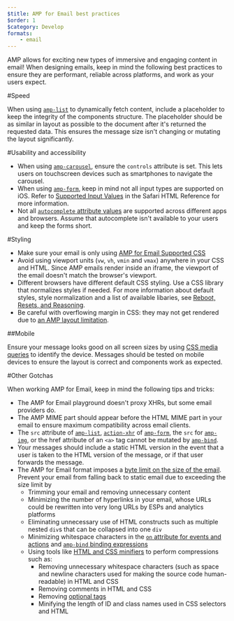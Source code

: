 ```yaml
---
$title: AMP for Email best practices
$order: 1
$category: Develop
formats:
    - email
---
```


AMP allows for exciting new types of immersive and engaging content in email! When designing emails, keep in mind the following best practices to ensure they are performant, reliable across platforms, and work as your users expect.

#Speed

When using [`amp-list`](../../components/reference/amp-list-v0.1.md?format=email) to dynamically fetch content, include a placeholder to keep the integrity of the components structure. The placeholder should be as similar in layout as possible to the document after it's returned the requested data. This ensures the message size isn't changing or mutating the layout significantly.

#Usability and accessibility

- When using
  [`amp-carousel`](../../components/reference/amp-carousel-v0.1.md?format=email), ensure the `controls` attribute is set. This lets users on touchscreen devices such as smartphones to navigate the carousel.
- When using [`amp-form`](../../components/reference/amp-form-v0.1.md?format=email), keep in mind not all input types are supported on iOS. Refer to [Supported Input Values](https://developer.apple.com/library/archive/documentation/AppleApplications/Reference/SafariHTMLRef/Articles/InputTypes.html) in the Safari HTML Reference for more information.
- Not all [`autocomplete` attribute values](https://developer.mozilla.org/en-US/docs/Web/HTML/Attributes/autocomplete) are supported across different apps and browsers. Assume that autocomplete isn't available to your users and keep the forms short.

#Styling

- Make sure your email is only using [AMP for Email Supported CSS](../learn/email-spec/amp-email-css.md?format=email)
- Avoid using viewport units (`vw`, `vh`, `vmin` and `vmax`) anywhere in your CSS and HTML. Since AMP emails render inside an iframe, the viewport of the email doesn't match the browser's viewport.
- Different browsers have different default CSS styling. Use a CSS library that normalizes styles if needed. For more information about default styles, style normalization and a list of available libaries, see [Reboot, Resets, and Reasoning](https://css-tricks.com/reboot-resets-reasoning/).
- Be careful with overflowing margin in CSS: they may not get rendered due to [an AMP layout limitation](https://github.com/ampproject/amphtml/issues/13343#issuecomment-447380241).

##Mobile

Ensure your message looks good on all screen sizes by using [CSS media queries](style_and_layout/control_layout.md?format=email) to identify the device. Messages should be tested on mobile devices to ensure the layout is correct and components work as expected.

#Other Gotchas

When working AMP for Email, keep in mind the following tips and tricks:

- The AMP for Email playground doesn't proxy XHRs, but some email providers do.
- The AMP MIME part should appear before the HTML MIME part in your email to ensure maximum compatibility across email clients.
- The `src` attribute of [`amp-list`](../../components/reference/amp-list-v0.1.md?format=email), [`action-xhr`](../../components/reference/amp-form-v0.1.md?format=email#action-xhr) of [`amp-form`](../../components/reference/amp-form-v0.1.md?format=email), the `src` for [`amp-img`](../../components/reference/amp-img-v0.1.md?format=email), or the href attribute of an `<a>` tag cannot be mutated by [`amp-bind`](../../components/reference/amp-bind-v0.1.md?format=email).
- Your messages should include a static HTML version in the event that a user is taken to the HTML version of the message, or if that user forwards the message.
- The AMP for Email format imposes a [byte limit on the size of the email](../learn/email-spec/amp-email-format.md?format=email#required-markup). Prevent your email from falling back to static email due to exceeding the size limit by
    - Trimming your email and removing unnecessary content
    - Minimizing the number of hyperlinks in your email, whose URLs could be rewritten into very long URLs by ESPs and analytics platforms
    - Eliminating unnecessary use of HTML constructs such as multiple nested `div`s that can be collapsed into one `div`
    - Minimizing whitespace characters in the [`on` attribute for events and actions](../learn/amp-email-actions-and-events.md?format=email) and [`amp-bind` binding expressions](../../components/reference/amp-bind-v0.1.md?format=email#expressions)
    - Using tools like [HTML and CSS minifiers](https://github.com/kangax/html-minifier) to perform compressions such as:
        - Removing unnecessary whitespace characters (such as space and newline characters used for making the source code human-readable) in HTML and CSS
        - Removing comments in HTML and CSS
        - Removing [optional tags](https://html.spec.whatwg.org/multipage/syntax.html#syntax-tag-omission)
        - Minifying the length of ID and class names used in CSS selectors and HTML

